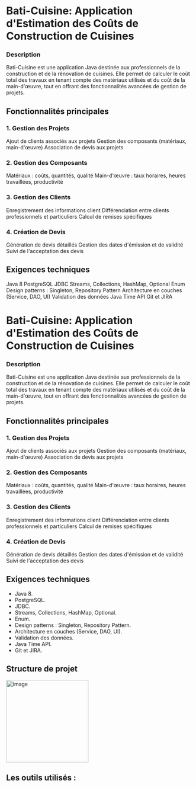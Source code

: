 # Bati-Cuisine: Application d'Estimation des Coûts de Construction de Cuisines
### Description
Bati-Cuisine est une application Java destinée aux professionnels de la construction et de la rénovation de cuisines. Elle permet de calculer le coût total des travaux en tenant compte des matériaux utilisés et du coût de la main-d'œuvre, tout en offrant des fonctionnalités avancées de gestion de projets.

## Fonctionnalités principales

### 1. Gestion des Projets

Ajout de clients associés aux projets
Gestion des composants (matériaux, main-d'œuvre)
Association de devis aux projets


### 2. Gestion des Composants

Matériaux : coûts, quantités, qualité
Main-d'œuvre : taux horaires, heures travaillées, productivité


### 3. Gestion des Clients

Enregistrement des informations client
Différenciation entre clients professionnels et particuliers
Calcul de remises spécifiques


### 4. Création de Devis

Génération de devis détaillés
Gestion des dates d'émission et de validité
Suivi de l'acceptation des devis

## Exigences techniques

Java 8
PostgreSQL
JDBC
Streams, Collections, HashMap, Optional
Enum
Design patterns : Singleton, Repository Pattern
Architecture en couches (Service, DAO, UI)
Validation des données
Java Time API
Git et JIRA


# Bati-Cuisine: Application d'Estimation des Coûts de Construction de Cuisines
### Description
Bati-Cuisine est une application Java destinée aux professionnels de la construction et de la rénovation de cuisines. Elle permet de calculer le coût total des travaux en tenant compte des matériaux utilisés et du coût de la main-d'œuvre, tout en offrant des fonctionnalités avancées de gestion de projets.

## Fonctionnalités principales

### 1. Gestion des Projets

Ajout de clients associés aux projets
Gestion des composants (matériaux, main-d'œuvre)
Association de devis aux projets


### 2. Gestion des Composants

Matériaux : coûts, quantités, qualité
Main-d'œuvre : taux horaires, heures travaillées, productivité


### 3. Gestion des Clients

Enregistrement des informations client
Différenciation entre clients professionnels et particuliers
Calcul de remises spécifiques


### 4. Création de Devis

Génération de devis détaillés
Gestion des dates d'émission et de validité
Suivi de l'acceptation des devis

## Exigences techniques

- Java 8.
- PostgreSQL.
- JDBC.
- Streams, Collections, HashMap, Optional.
- Enum.
- Design patterns : Singleton, Repository Pattern.
- Architecture en couches (Service, DAO, UI).
- Validation des données.
- Java Time API.
- Git et JIRA.

## Structure de projet

<img width="222px" alt="image" src="https://github.com/user-attachments/assets/82d2cbc8-00f2-4a11-a062-5bba75ddf76a">

## Les outils utilisés : 
